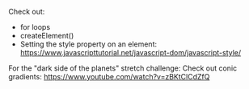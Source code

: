 Check out:

- for loops
- createElement()
- Setting the style property on an element: https://www.javascripttutorial.net/javascript-dom/javascript-style/


For the "dark side of the planets" stretch challenge:
Check out conic gradients: https://www.youtube.com/watch?v=zBKtClCdZfQ
